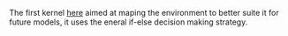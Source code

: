 The first kernel [here](src/hungry-geese-deep-q-network-starter-training.ipynb) aimed at maping the environment to better suite it for future models, it uses the eneral if-else decision making strategy.
